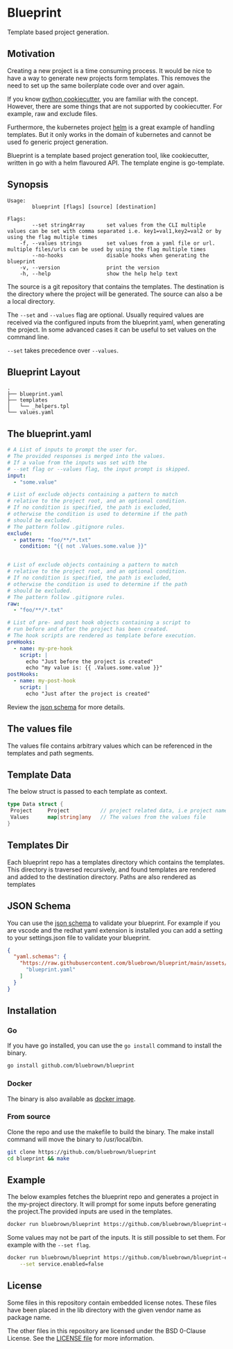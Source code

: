 # Blueprint

Template based project generation.

## Motivation

Creating a new project is a time consuming process. It would be nice to have a way to generate new projects form templates. This removes the need to set up the same boilerplate code over and over again.

If you know [python cookiecutter](https://cookiecutter.readthedocs.io/), you are familiar with the concept. However, there are some things that are not supported by cookiecutter. For example, raw and exclude files.

Furthermore, the kubernetes project [helm](https://helm.sh/) is a great example of handling templates. But it only works in the domain of kubernetes and cannot be used fo generic project generation.

Blueprint is a template based project generation tool, like cookiecutter, written in go with a helm flavoured API. The template engine is go-template.

## Synopsis

```console
Usage:
        blueprint [flags] [source] [destination]

Flags:
        --set stringArray       set values from the CLI multiple values can be set with comma separated i.e. key1=val1,key2=val2 or by using the flag multiple times
    -f, --values strings        set values from a yaml file or url. multiple files/urls can be used by using the flag multiple times
        --no-hooks              disable hooks when generating the blueprint
    -v, --version               print the version
    -h, --help                  show the help help text
```

The source is a git repository that contains the templates. The destination is the directory where the project will be generated. The source can also a be a local directory.

The `--set` and `--values` flag are optional. Usually required values are received via the configured inputs from the blueprint.yaml, when generating the project. In some advanced cases it can be useful to set values on the command line.

`--set` takes precedence over `--values`.

## Blueprint Layout

```console
.
├── blueprint.yaml
├── templates
│   └── _helpers.tpl
└── values.yaml
```

## The blueprint.yaml

```yaml
# A List of inputs to prompt the user for.
# The provided responses is merged into the values.
# If a value from the inputs was set with the
# --set flag or --values flag, the input prompt is skipped.
input:
  - "some.value"

# List of exclude objects containing a pattern to match
# relative to the project root, and an optional condition.
# If no condition is specified, the path is excluded,
# otherwise the condition is used to determine if the path
# should be excluded.
# The pattern follow .gitignore rules.
exclude:
  - pattern: "foo/**/*.txt"
    condition: "{{ not .Values.some.value }}"


# List of exclude objects containing a pattern to match
# relative to the project root, and an optional condition.
# If no condition is specified, the path is excluded,
# otherwise the condition is used to determine if the path
# should be excluded.
# The pattern follow .gitignore rules.
raw:
  - "foo/**/*.txt"

# List of pre- and post hook objects containing a script to
# run before and after the project has been created.
# The hook scripts are rendered as template before execution.
preHooks:
  - name: my-pre-hook
    script: |
      echo "Just before the project is created"
      echo "my value is: {{ .Values.some.value }}"
postHooks:
  - name: my-post-hook
    script: |
      echo "Just after the project is created"
```

Review the [json schema](./assets/schema/blueprint.json) for more details.

## The values file

The values file contains arbitrary values which can be referenced in the templates and path segments.

## Template Data

The below struct is passed to each template as context.

```go
type Data struct {
 Project     Project          // project related data, i.e project name
 Values      map[string]any   // The values from the values file
}
```

## Templates Dir

Each blueprint repo has a templates directory which contains the templates. This directory is traversed recursively, and found templates are rendered and added to the destination directory. Paths are also rendered as templates

## JSON Schema

You can use the [json schema](./assets/schema/blueprint.json) to validate your blueprint. For example if you are vscode and the redhat yaml extension is installed you can add a setting to your settings.json file to validate your blueprint.

```json
{
  "yaml.schemas": {
    "https://raw.githubusercontent.com/bluebrown/blueprint/main/assets/schema/blueprint.json": [
      "blueprint.yaml"
    ]
  }
}
```

## Installation

<!--

### Binary

Download the binary from the [release page](https://github.com/bluebrown/blueprint/releases). For example

```bash
curl -fsSLO https://github.com/bluebrown/blueprint/releases/download/v0.1.0-alpha/blueprint-amd64-static.tar.gz
tar -xzf blueprint-amd64-static.tar.gz
mv blueprint-0.1.0-alpha-amd64-static /usr/local/bin/blueprint
```

-->

### Go

If you have go installed, you can use the `go install` command to install the binary.

```bash
go install github.com/bluebrown/blueprint
```

### Docker

The binary is also available as [docker image](https://hub.docker.com/repository/docker/bluebrown/blueprint).

### From source

Clone the repo and use the makefile to build the binary. The make install command will move the binary to /usr/local/bin.

```bash
git clone https://github.com/bluebrown/blueprint
cd blueprint && make
```

## Example

The below examples fetches the blueprint repo and generates a project in the my-project directory. It will prompt for some inputs before generating the project.The provided inputs are used in the templates.

```bash
docker run bluebrown/blueprint https://github.com/bluebrown/blueprint-example my-project
```

Some values may not be part of the inputs. It is still possible to set them. For example with the `--set flag`.

```bash
docker run bluebrown/blueprint https://github.com/bluebrown/blueprint-example my-project \
    --set service.enabled=false
```

## License

Some files in this repository contain embedded license notes. These files have been placed in the lib directory with the given vendor name as package name.

The other files in this repository are licensed under the BSD 0-Clause License. See the [LICENSE file](./LICENSE) for more information.
